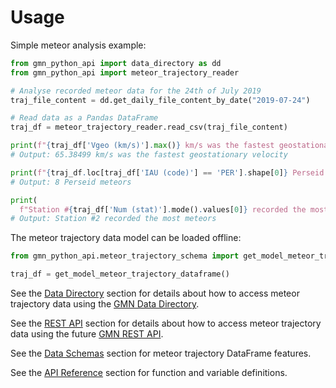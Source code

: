 # Usage

Simple meteor analysis example:

```python
from gmn_python_api import data_directory as dd
from gmn_python_api import meteor_trajectory_reader

# Analyse recorded meteor data for the 24th of July 2019
traj_file_content = dd.get_daily_file_content_by_date("2019-07-24")

# Read data as a Pandas DataFrame
traj_df = meteor_trajectory_reader.read_csv(traj_file_content)

print(f"{traj_df['Vgeo (km/s)'].max()} km/s was the fastest geostationary velocity")
# Output: 65.38499 km/s was the fastest geostationary velocity

print(f"{traj_df.loc[traj_df['IAU (code)'] == 'PER'].shape[0]} Perseid meteors")
# Output: 8 Perseid meteors

print(
  f"Station #{traj_df['Num (stat)'].mode().values[0]} recorded the most meteors")
# Output: Station #2 recorded the most meteors
```

The meteor trajectory data model can be loaded offline:

```python
from gmn_python_api.meteor_trajectory_schema import get_model_meteor_trajectory_dataframe

traj_df = get_model_meteor_trajectory_dataframe()
```

See the [Data Directory](data_directory.md) section for details about how to access 
meteor trajectory data using the 
[GMN Data Directory](https://globalmeteornetwork.org/data/traj_summary_data/).

See the [REST API](rest_api.md) section for details about how to access meteor
trajectory data using the future 
[GMN REST API](https://github.com/gmn-data-platform/gmn-data-endpoints).

See the [Data Schemas](data_schemas.md) section for meteor trajectory DataFrame 
features.

See the [API Reference](autoapi/gmn_python_api/index.md) section for function and 
variable definitions.
